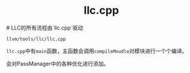 <h1 align="center">llc.cpp</h1>
# LLC的所有流程由`llc.cpp`驱动

`llvm/tools/llc/llc.cpp`



`llc.cpp`中有`main`函数，主函数会调用`compileMoudle`对模块进行一个个编译。

会对PassManager中的各种优化进行添加。



